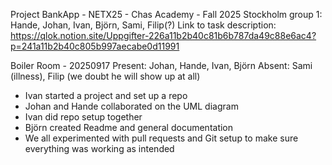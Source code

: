 Project BankApp - NETX25 - Chas Academy - Fall 2025 Stockholm group 1: Hande, Johan, Ivan, Björn, Sami, Filip(?)
Link to task description: https://qlok.notion.site/Uppgifter-226a11b2b40c81b6b787da49c88e6ac4?p=241a11b2b40c805b997aecabe0d11991

Boiler Room - 20250917
Present: Johan, Hande, Ivan, Björn
Absent: Sami (illness), Filip (we doubt he will show up at all)

- Ivan started a project and set up a repo
- Johan and Hande collaborated on the UML diagram
- Ivan did repo setup together
- Björn created Readme and general documentation
- We all experimented with pull requests and Git setup to make sure everything was working as intended

